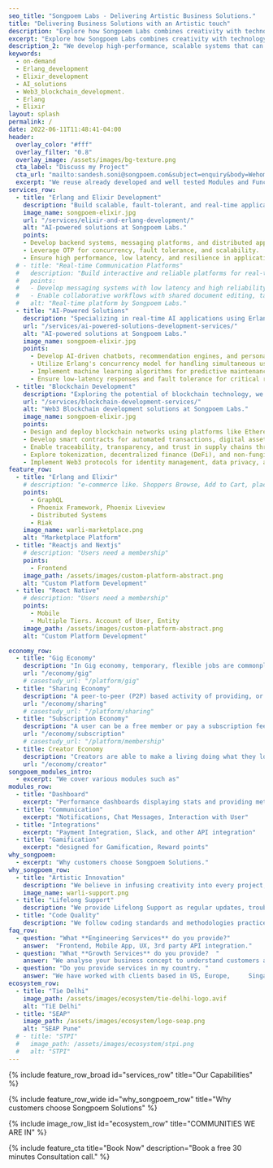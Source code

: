 ```yaml
---
seo_title: "Songpoem Labs - Delivering Artistic Business Solutions."
title: "Delivering Business Solutions with an Artistic touch"
description: "Explore how Songpoem Labs combines creativity with technology to deliver innovative business solutions.."
excerpt: "Explore how Songpoem Labs combines creativity with technology to deliver innovative business solutions."
description_2: "We develop high-performance, scalable systems that can handle large amounts of traffic and user activity without slowing down or crashing."
keywords:
  - on-demand
  - Erlang_development
  - Elixir_development
  - AI_solutions
  - Web3_blockchain_development.
  - Erlang
  - Elixir
layout: splash
permalink: /
date: 2022-06-11T11:48:41-04:00
header:
  overlay_color: "#fff"
  overlay_filter: "0.8"
  overlay_image: /assets/images/bg-texture.png
  cta_label: "Discuss my Project"
  cta_url: "mailto:sandesh.soni@songpoem.com&subject=enquiry&body=Wehomepage"
  excerpt: "We reuse already developed and well tested Modules and Functionalities, that can be imported rather than building from scratch and testing again."
services_row:
  - title: "Erlang and Elixir Development"
    description: "Build scalable, fault-tolerant, and real-time applications using Erlang/Elixir."
    image_name: songpoem-elixir.jpg
    url: "/services/elixir-and-erlang-development/"
    alt: "AI-powered solutions at Songpoem Labs."
    points:
    - Develop backend systems, messaging platforms, and distributed applications.
    - Leverage OTP for concurrency, fault tolerance, and scalability.
    - Ensure high performance, low latency, and resilience in applications.
  # - title: "Real-time Communication Platforms"
  #   description: "Build interactive and reliable platforms for real-time messaging, video conferencing, and collaborative workflows."
  #   points:
  #   - Develop messaging systems with low latency and high reliability using Erlang/Elixir.
  #   - Enable collaborative workflows with shared document editing, task management, etc.
  #   alt: "Real-time platform by Songpoem Labs."
  - title: "AI-Powered Solutions"
    description: "Specializing in real-time AI applications using Erlang and Elixir, we deliver solutions that combine responsiveness with intelligent decision-making."
    url: "/services/ai-powered-solutions-development-services/"
    alt: "AI-powered solutions at Songpoem Labs."
    image_name: songpoem-elixir.jpg
    points:
      - Develop AI-driven chatbots, recommendation engines, and personalized content delivery systems.
      - Utilize Erlang's concurrency model for handling simultaneous user interactions and Elixir's scalability for data processing.
      - Implement machine learning algorithms for predictive maintenance, anomaly detection, and optimization.
      - Ensure low-latency responses and fault tolerance for critical real-time applications.
  - title: "Blockchain Development"
    description: "Exploring the potential of blockchain technology, we develop decentralized applications (DApps)"
    url: "/services/blockchain-development-services/"
    alt: "Web3 Blockchain development solutions at Songpoem Labs."
    image_name: songpoem-elixir.jpg
    points:
    - Design and deploy blockchain networks using platforms like Ethereum, Hyperledger, and Corda.
    - Develop smart contracts for automated transactions, digital asset management, and secure agreements.
    - Enable traceability, transparency, and trust in supply chains through blockchain implementation.
    - Explore tokenization, decentralized finance (DeFi), and non-fungible tokens (NFTs) for innovative use cases.
    - Implement Web3 protocols for identity management, data privacy, and secure transactions.
feature_row:
  - title: "Erlang and Elixir"
    # description: "e-commerce like. Shoppers Browse, Add to Cart, place order, Checkout."
    points:
      - GraphQL
      - Phoenix Framework, Phoenix Liveview
      - Distributed Systems
      - Riak
    image_name: warli-marketplace.png
    alt: "Marketplace Platform"
  - title: "Reactjs and Nextjs"
    # description: "Users need a membership"
    points:
      - Frontend
    image_path: /assets/images/custom-platform-abstract.png
    alt: "Custom Platform Development"
  - title: "React Native"
    # description: "Users need a membership"
    points:
      - Mobile
      - Multiple Tiers. Account of User, Entity
    image_path: /assets/images/custom-platform-abstract.png
    alt: "Custom Platform Development"

economy_row:
  - title: "Gig Economy"
    description: "In Gig economy, temporary, flexible jobs are commonplace and companies tend to hire independent contractors and freelancers instead of full-time employees."
    url: "/economy/gig"
    # casestudy_url: "/platform/gig"
  - title: "Sharing Economy"
    description: "A peer-to-peer (P2P) based activity of providing, or sharing access to goods and services, usually short term."
    url: "/economy/sharing"
    # casestudy_url: "/platform/sharing"
  - title: "Subscription Economy"
    description: "A user can be a free member or pay a subscription fee to access premium services. The goal is to ensure member is using the platform for a long term."
    url: "/economy/subscription"
    # casestudy_url: "/platform/membership"
  - title: Creator Economy
    description: "Creators are able to make a living doing what they love - creating content. Whether it’s vlogging, gaming, or music, there’s a creator out there for everyone. And with the ability to directly connect with fans, the creator economy is only going to continue to grow."
    url: "/economy/creator"
songpoem_modules_intro: 
  - excerpt: "We cover various modules such as"
modules_row:
  - title: "Dashboard"
    excerpt: "Performance dashboards displaying stats and providing metadata for further analytics."
  - title: "Communication"
    excerpt: "Notifications, Chat Messages, Interaction with User"
  - title: "Integrations"
    excerpt: "Payment Integration, Slack, and other API integration"
  - title: "Gamification"
    excerpt: "designed for Gamification, Reward points"
why_songpoem:
  - excerpt: "Why customers choose Songpoem Solutions."
why_songpoem_row:
  - title: "Artistic Innovation"
    description: "We believe in infusing creativity into every project, ensuring that our solutions not only function flawlessly but also inspire and engage."
    image_name: warli-support.png
  - title: "Lifelong Support"
    description: "We provide Lifelong Support as regular updates, troubleshooting assistance, and personalized consultations."
  - title: "Code Quality"
    description: "We follow coding standards and methodologies practiced in the industry. This makes it easy to onboard new person."
faq_row:
  - question: "What **Engineering Services** do you provide?"  
    answer:  "Frontend, Mobile App, UX, 3rd party API integration."  
  - question: "What **Growth Services** do you provide?  "
    answer: "We analyse your business concept to understand customers and your offerings and come up with possible strategy to reach more relevant users."
  - question: "Do you provide services in my country. " 
    answer: "We have worked with clients based in US, Europe,     Singapore. We overlap a few hours with your timezone. Our team is Distributed and we majorly work Remotely."
ecosystem_row:
  - title: "Tie Delhi"
    image_path: /assets/images/ecosystem/tie-delhi-logo.avif
    alt: "TiE Delhi"
  - title: "SEAP"
    image_path: /assets/images/ecosystem/logo-seap.png
    alt: "SEAP Pune"
  # - title: "STPI"
  #   image_path: /assets/images/ecosystem/stpi.png
  #   alt: "STPI"
---
```


{% include feature_row_broad id="services_row"
title="Our Capabilities" %}

<!-- {% include feature_row_wide id="feature_row"
title="We are good at implementating" %} -->


{% include feature_row_wide id="why_songpoem_row" title="Why customers choose Songpoem Solutions" %}

{% include image_row_list id="ecosystem_row" title="COMMUNITIES WE ARE IN" %}


<!-- **Ready to transform your business with our artistic tech solutions? Contact us today for a consultation.** -->



<!-- {% include feature_row_faqs title="FAQs" %} -->

{% include feature_cta title="Book Now" description="Book a free 30 minutes Consultation call." %}
